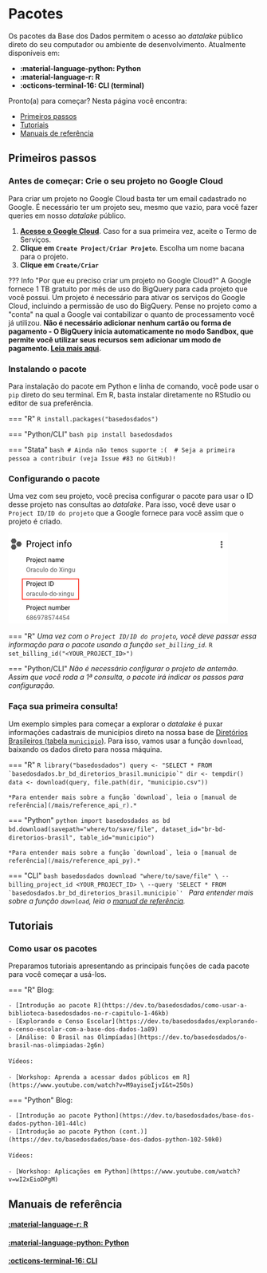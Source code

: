 
# Pacotes

Os pacotes da Base dos Dados permitem o acesso ao *datalake* público
direto do seu computador ou ambiente de desenvolvimento. Atualmente disponíveis em:

- **:material-language-python: Python**
- **:material-language-r: R**
- **:octicons-terminal-16: CLI (terminal)**

Pronto(a) para começar? Nesta página você encontra:

- [Primeiros passos](#primeiros-passos)
- [Tutoriais](#tutoriais)
- [Manuais de referência](#manuais-de-referencia)

## Primeiros passos

### Antes de começar: Crie o seu projeto no Google Cloud

Para criar um projeto no Google Cloud basta ter um email cadastrado no
Google. É necessário ter um projeto seu, mesmo que vazio, para você
fazer queries em nosso *datalake* público.

1. **[Acesse o Google Cloud](https://console.cloud.google.com/projectselector2/home/dashboard)**.
   Caso for a sua primeira vez, aceite o Termo de Serviços.
3. **Clique em `Create Project/Criar Projeto`**. Escolha um nome bacana para o projeto.
5. **Clique em `Create/Criar`**

??? Info "Por que eu preciso criar um projeto no Google Cloud?"
    A Google fornece 1 TB gratuito por mês de uso do BigQuery para cada
    projeto que você possui. Um projeto é necessário para ativar os
    serviços do Google Cloud, incluindo a permissão de uso do BigQuery.
    Pense no projeto como a "conta" na qual a Google vai contabilizar o
    quanto de processamento você já utilizou. **Não é necessário adicionar
    nenhum cartão ou forma de pagamento - O BigQuery inicia automaticamente no modo Sandbox, que permite você utilizar seus recursos sem adicionar um modo de pagamento. [Leia mais aqui](https://cloud.google.com/bigquery/docs/sandbox/?hl=pt).**

### Instalando o pacote

Para instalação do pacote em Python e linha de comando, você pode usar o
`pip` direto do seu terminal. Em R, basta instalar diretamente no
RStudio ou editor de sua preferência.

=== "R"
    ```R
    install.packages("basedosdados")
    ```

=== "Python/CLI"
    ```bash
    pip install basedosdados
    ```

=== "Stata"
    ```bash
    # Ainda não temos suporte :( 
    # Seja a primeira pessoa a contribuir (veja Issue #83 no GitHub)!
    ```


### Configurando o pacote

Uma vez com seu projeto, você precisa configurar o pacote para usar o ID
desse projeto nas consultas ao *datalake*. Para isso, você deve usar o
`Project ID/ID do projeto` que a Google fornece para você assim que o
projeto é criado.

![](images/project_id_example.png)

=== "R"
    *Uma vez com o `Project ID/ID do projeto`, você deve passar essa
    informação para o pacote usando a função `set_billing_id`.*
    ```R
    set_billing_id("<YOUR_PROJECT_ID>")
    ```

=== "Python/CLI"
    *Não é necessário configurar o projeto de antemão. Assim que você
    roda a 1ª consulta, o pacote irá indicar os passos para configuração.*

### Faça sua primeira consulta!

Um exemplo simples para começar a explorar o *datalake* é puxar informações cadastrais de
municípios direto na nossa base de [Diretórios Brasileiros (tabela `municipio`)](https://basedosdados.org/dataset/br-bd-diretorios-brasil). Para isso, vamos usar a
função `download`, baixando os dados direto para nossa máquina.

=== "R"
    ```R
    library("basedosdados")
    query <- "SELECT * FROM `basedosdados.br_bd_diretorios_brasil.municipio`"
    dir <- tempdir()
    data <- download(query, file.path(dir, "municipio.csv"))
    ```

    *Para entender mais sobre a função `download`, leia o [manual de referência](/mais/reference_api_r).*
    
=== "Python"
    ```python
    import basedosdados as bd
    bd.download(savepath="where/to/save/file",
    dataset_id="br-bd-diretorios-brasil", table_id="municipio")
    ```

    *Para entender mais sobre a função `download`, leia o [manual de referência](/mais/reference_api_py).*

=== "CLI"
    ```bash
    basedosdados download "where/to/save/file" \
    --billing_project_id <YOUR_PROJECT_ID> \
    --query 'SELECT * FROM `basedosdados.br_bd_diretorios_brasil.municipio`'
    ```
    *Para entender mais sobre a função `download`, leia o [manual de referência](/mais/reference_api_cli).*
    
## Tutoriais

### Como usar os pacotes

Preparamos tutoriais apresentando as principais funções de cada pacote
para você começar a usá-los.

=== "R"
    Blog:

    - [Introdução ao pacote R](https://dev.to/basedosdados/como-usar-a-biblioteca-basedosdados-no-r-capitulo-1-46kb)
    - [Explorando o Censo Escolar](https://dev.to/basedosdados/explorando-o-censo-escolar-com-a-base-dos-dados-1a89)
    - [Análise: O Brasil nas Olimpíadas](https://dev.to/basedosdados/o-brasil-nas-olimpiadas-2g6n)

    Vídeos:

    - [Workshop: Aprenda a acessar dados públicos em R](https://www.youtube.com/watch?v=M9ayiseIjvI&t=250s)
    
    
=== "Python"
    Blog:

    - [Introdução ao pacote Python](https://dev.to/basedosdados/base-dos-dados-python-101-44lc)
    - [Introdução ao pacote Python (cont.)](https://dev.to/basedosdados/base-dos-dados-python-102-50k0)
    
    Vídeos:

    - [Workshop: Aplicações em Python](https://www.youtube.com/watch?v=wI2xEioDPgM)
    

## Manuais de referência

#### [:material-language-r: R](/mais/reference_api_r)

#### [:material-language-python: Python](/mais/reference_api_py)

#### [:octicons-terminal-16: CLI](/mais/reference_api_cli)
